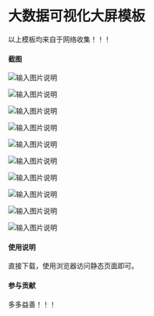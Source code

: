 # 大数据可视化大屏模板

以上模板均来自于网络收集！！！

#### 截图

![输入图片说明](https://gitee.com/52itstyle/visual-large-screen/blob/master/%E6%95%88%E6%9E%9C%E5%9B%BE/1%E3%80%81%E5%8D%97%E6%96%B9%E8%BD%AF%E4%BB%B6%E8%A7%86%E9%A2%91%E7%9B%91%E6%8E%A7%E4%B8%AD%E5%BF%83.png "在这里输入图片标题")

![输入图片说明](https://gitee.com/52itstyle/visual-large-screen/blob/master/%E6%95%88%E6%9E%9C%E5%9B%BE/2%E3%80%81%E6%95%B0%E6%8D%AE%E5%8F%AF%E8%A7%86%E5%8C%96%E5%A4%A7%E5%B1%8F%E5%B1%95%E7%A4%BA%E7%B3%BB%E7%BB%9F.png "在这里输入图片标题")

![输入图片说明](https://gitee.com/52itstyle/visual-large-screen/blob/master/%E6%95%88%E6%9E%9C%E5%9B%BE/3%E3%80%81%E5%85%A8%E5%9B%BD%E9%9B%B6%E5%94%AE%E5%9B%BE%E4%B9%A6%E9%94%80%E5%94%AE%E6%95%B0%E6%8D%AE.png "在这里输入图片标题")

![输入图片说明](https://gitee.com/52itstyle/visual-large-screen/blob/master/%E6%95%88%E6%9E%9C%E5%9B%BE/4%E3%80%81%E7%89%A9%E6%B5%81%E4%BA%91%E6%95%B0%E6%8D%AE%E7%9C%8B%E6%9D%BF.png "在这里输入图片标题")

![输入图片说明](https://gitee.com/52itstyle/visual-large-screen/blob/master/%E6%95%88%E6%9E%9C%E5%9B%BE/5%E3%80%81%E6%95%B0%E6%8D%AE%E5%8F%AF%E8%A7%86%E5%8C%96%E9%A1%B5%E9%9D%A2%E8%AE%BE%E8%AE%A1.png "在这里输入图片标题")

![输入图片说明](https://gitee.com/52itstyle/visual-large-screen/blob/master/%E6%95%88%E6%9E%9C%E5%9B%BE/6%E3%80%81%E4%BA%A4%E9%80%9A%E5%A4%A7%E6%95%B0%E6%8D%AE%E5%88%86%E6%9E%90%E5%B9%B3%E5%8F%B0.png "在这里输入图片标题")

![输入图片说明](https://gitee.com/52itstyle/visual-large-screen/blob/master/%E6%95%88%E6%9E%9C%E5%9B%BE/7%E3%80%81%E5%89%8D%E5%90%8E%E5%8F%B0%E9%80%9A%E7%94%A8%E6%A8%A1%E6%9D%BF.png "在这里输入图片标题")

![输入图片说明](https://gitee.com/52itstyle/visual-large-screen/blob/master/%E6%95%88%E6%9E%9C%E5%9B%BE/8%E3%80%81%E7%82%AB%E9%85%B7%E5%A4%A7%E5%B1%8F.png "在这里输入图片标题")

![输入图片说明](https://gitee.com/52itstyle/visual-large-screen/blob/master/%E6%95%88%E6%9E%9C%E5%9B%BE/9%E3%80%81%E5%BB%BA%E7%AD%91%E6%99%BA%E6%85%A7%E5%B7%A5%E5%9C%B0%E7%AE%A1%E6%8E%A7.png "在这里输入图片标题")

![输入图片说明](https://gitee.com/52itstyle/visual-large-screen/blob/master/%E6%95%88%E6%9E%9C%E5%9B%BE/10%E3%80%81%E6%97%A0%E7%BA%BF%E7%BD%91%E7%BB%9C%E5%A4%A7%E6%95%B0%E6%8D%AE%E5%B9%B3%E5%8F%B0.png "在这里输入图片标题")


#### 使用说明

直接下载，使用浏览器访问静态页面即可。


#### 参与贡献

多多益善！！！
